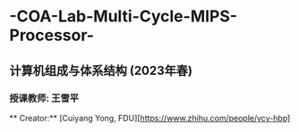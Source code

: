 # -COA-Lab-Multi-Cycle-MIPS-Processor-
## 计算机组成与体系结构 (2023年春)
### 授课教师: 王雪平
** Creator:** [Cuiyang Yong, FDU][https://www.zhihu.com/people/ycy-hbp]
